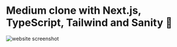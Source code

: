 # Medium clone with Next.js, TypeScript, Tailwind and Sanity 📝

![website screenshot](https://i.ibb.co/sww3Crj/medium-Clone.png)
